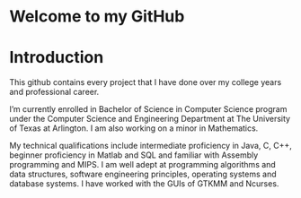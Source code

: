 # Welcome to my GitHub
# Introduction

This github contains every project that I have done over my college years and professional career.

I’m currently enrolled in Bachelor of Science in Computer Science program under the Computer Science and Engineering Department at The University of Texas at Arlington. I am also working on a minor in Mathematics. 

My technical qualifications include intermediate proficiency in Java, C, C++, beginner proficiency in Matlab and SQL and  familiar with Assembly programming and MIPS. I am well adept at programming algorithms and data structures, software engineering principles, operating systems and database systems. I have worked with the GUIs of GTKMM and Ncurses. 
